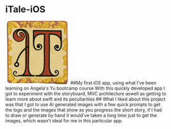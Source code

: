 # iTale-iOS 
<img src="https://github.com/Carlos-Strassburger/iTale-iOS/blob/main/iTale/iTale/Assets.xcassets/AppIcon.appiconset/iTunesArtwork-1024.png" width="200"/>
##My first iOS app, using what I've been learning on Angela's Yu bootcamp course
With this quickly developed app I got to experiment with the storyboard, MVC architecture aswell as getting to learn more about swift and its peculiarities
## What I liked about this project was that I got to use AI generated images with a few quick prompts to get the logo and the images that show as you progress the short story, if I had to draw or generate by hand it would've taken a long time just to get the images, which wasn't ideal for me in this particular app.
